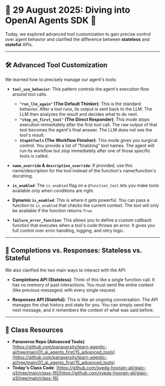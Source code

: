 # **🤖 29 August 2025: Diving into OpenAI Agents SDK 🤖**

Today, we explored advanced tool customization to gain precise control over agent behavior and clarified the difference between **stateless** and **stateful** APIs.

---

## 🛠️ Advanced Tool Customization

We learned how to precisely manage our agent's tools:

* **`tool_use_behavior`**: This pattern controls the agent's execution flow around tool calls.
    * **`"run_llm_again"` (The Default Thinker)**: This is the standard behavior. After a tool runs, its output is sent back to the LLM. The LLM then analyzes the result and decides what to do next.
    * **`"stop_on_first_tool"` (The Direct Responder)**: This mode stops execution immediately after the first tool call. The raw output of that tool becomes the agent's final answer. The LLM does not see the tool's result.
  * **`StopAtTools` (The Workflow Finisher)**: This mode gives you surgical control. You provide a list of "finalizing" tool names. The agent will run its workflow but stop immediately after one of those specific tools is called.


* **`name_override` & `description_override`**: If provided, use this name/description for the tool instead of the function's name/function's docstring.

* **`is_enabled`**: The `is_enabled` flag on a `@function_tool` lets you make tools available only when conditions are right.

* **Dynamic `is_enabled`**: This is where it gets powerful. You can pass a function to `is_enabled` that checks the current context. The tool will only be available if the function returns `True`.

* **`failure_error_function`**: This allows you to define a custom callback function that executes when a tool's code throws an error. It gives you full control over error handling, logging, and retry logic.

---

## 🧠 Completions vs. Responses: Stateless vs. Stateful 

We also clarified the two main ways to interact with the API:

* **Completions API (Stateless)**: Think of this like a single function call. It has no memory of past interactions. You must send the entire context (like previous messages) with every single request.

* **Responses API (Stateful)**: This is like an ongoing conversation. The API manages the chat history and state for you. You can simply send the next message, and it remembers the context of what was said before.

---

## 📗 Class Resources 

* **Panaverse Repo (Advanced Tools)**: [https://github.com/panaversity/learn-agentic-ai/tree/main/01_ai_agents_first/15_advanced_tools](https://github.com/panaversity/learn-agentic-ai/tree/main/01_ai_agents_first/15_advanced_tools)
* **Today's Class Code**: [https://github.com/syeda-hoorain-ali/giaic-q3/tree/main/class-16](https://github.com/syeda-hoorain-ali/giaic-q3/tree/main/class-16)
